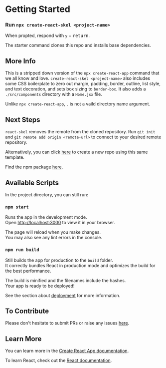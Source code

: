 # Getting Started

### Run `npx create-react-skel <project-name>`

When propted, respond with `y` + <kbd>return</kbd>.

The starter command clones this repo and installs base dependencies.

## More Info

This is a stripped down version of the `npx create-react-app` command that we all know and love. `create-react-skel <project-name>` also includes some CSS boilerplate to zero out margin, padding, border, outline, list style, and text decoration, and sets box sizing to `border-box`. It also adds a `./src/components` directory with a `Home.jsx` file.

Unlike `npx create-react-app`, `.` is not a vaild directory name argument.

## Next Steps

`react-skel` removes the remote from the cloned repository. Run `git init` and `git remote add origin <remote-url>` to connect to your desired remote repository.

Alternatively, you can click [here](https://github.com/austin-rt/create-react-skeleton/generate) to create a new repo using this same template.

Find the npm package [here](https://www.npmjs.com/package/create-react-skel).

## Available Scripts

In the project directory, you can still run:

### `npm start`

Runs the app in the development mode.\
Open [http://localhost:3000](http://localhost:3000) to view it in your browser.

The page will reload when you make changes.\
You may also see any lint errors in the console.

### `npm run build`

Still builds the app for production to the `build` folder.\
It correctly bundles React in production mode and optimizes the build for the best performance.

The build is minified and the filenames include the hashes.\
Your app is ready to be deployed!

See the section about [deployment](https://facebook.github.io/create-react-app/docs/deployment) for more information.

## To Contribute

Please don't hesitate to submit PRs or raise any issues [here](https://github.com/austin-rt/create-react-skeleton/issues).

## Learn More

You can learn more in the [Create React App documentation](https://facebook.github.io/create-react-app/docs/getting-started).

To learn React, check out the [React documentation](https://reactjs.org/).
